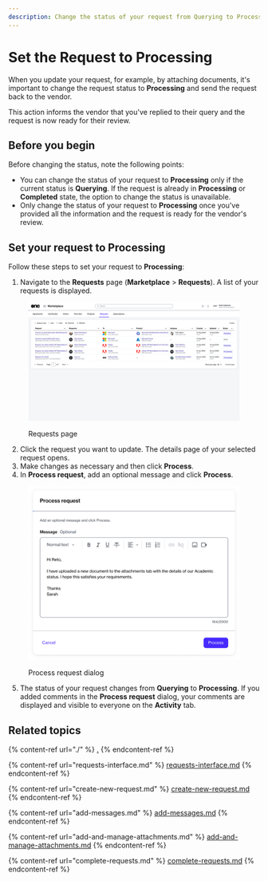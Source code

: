 ```yaml
---
description: Change the status of your request from Querying to Processing.
---
```


# Set the Request to Processing

When you update your request, for example, by attaching documents, it's important to change the request status to **Processing** and send the request back to the vendor.&#x20;

This action informs the vendor that you've replied to their query and the request is now ready for their review.&#x20;

## Before you begin <a href="#taskt_users__manage_users_task__prereq__1" id="taskt_users__manage_users_task__prereq__1"></a>

Before changing the status, note the following points:

* You can change the status of your request to **Processing** only if the current status is **Querying**. If the request is already in **Processing** or **Completed** state, the option to change the status is unavailable.&#x20;
* Only change the status of your request to **Processing** once you've provided all the information and the request is ready for the vendor's review.

## Set your request to Processing

Follow these steps to set your request to **Processing**:&#x20;

1. Navigate to the **Requests** page (**Marketplace** > **Requests**). A list of your requests is displayed.

<figure><img src="../../../.gitbook/assets/image (398).png" alt=""><figcaption><p>Requests page</p></figcaption></figure>

2. Click the request you want to update. The details page of your selected request opens.&#x20;
3. Make changes as necessary and then click **Process**.&#x20;
4. In **Process request**, add an optional message and click **Process**.&#x20;

<figure><img src="../../../.gitbook/assets/image (399).png" alt="" width="563"><figcaption><p>Process request dialog</p></figcaption></figure>

5. The status of your request changes from **Querying** to **Processing**. If you added comments in the **Process request** dialog, your comments are displayed and visible to everyone on the **Activity** tab.&#x20;

## Related topics

{% content-ref url="./" %}
[.](./)
{% endcontent-ref %}

{% content-ref url="requests-interface.md" %}
[requests-interface.md](requests-interface.md)
{% endcontent-ref %}

{% content-ref url="create-new-request.md" %}
[create-new-request.md](create-new-request.md)
{% endcontent-ref %}

{% content-ref url="add-messages.md" %}
[add-messages.md](add-messages.md)
{% endcontent-ref %}

{% content-ref url="add-and-manage-attachments.md" %}
[add-and-manage-attachments.md](add-and-manage-attachments.md)
{% endcontent-ref %}

{% content-ref url="complete-requests.md" %}
[complete-requests.md](complete-requests.md)
{% endcontent-ref %}
